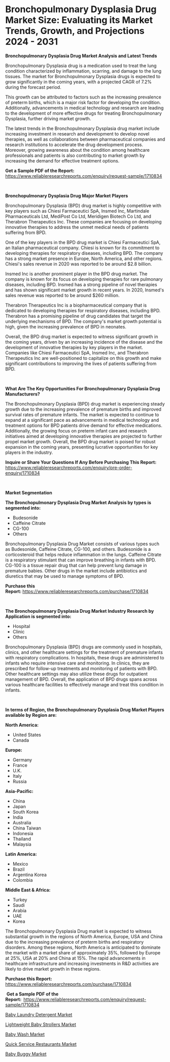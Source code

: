 <p><h1>Bronchopulmonary Dysplasia Drug Market Size: Evaluating its Market Trends, Growth, and Projections 2024 - 2031</h1></p><p><strong>Bronchopulmonary Dysplasia Drug Market Analysis and Latest Trends</strong></p>
<p><p>Bronchopulmonary Dysplasia drug is a medication used to treat the lung condition characterized by inflammation, scarring, and damage to the lung tissues. The market for Bronchopulmonary Dysplasia drugs is expected to grow significantly in the coming years, with a projected CAGR of 7.2% during the forecast period. </p><p>This growth can be attributed to factors such as the increasing prevalence of preterm births, which is a major risk factor for developing the condition. Additionally, advancements in medical technology and research are leading to the development of more effective drugs for treating Bronchopulmonary Dysplasia, further driving market growth.</p><p>The latest trends in the Bronchopulmonary Dysplasia drug market include increasing investment in research and development to develop novel therapies, as well as collaborations between pharmaceutical companies and research institutions to accelerate the drug development process. Moreover, growing awareness about the condition among healthcare professionals and patients is also contributing to market growth by increasing the demand for effective treatment options.</p></p>
<p><strong>Get a Sample PDF of the Report:&nbsp;</strong> <a href="https://www.reliableresearchreports.com/enquiry/request-sample/1710834">https://www.reliableresearchreports.com/enquiry/request-sample/1710834</a></p>
<p>&nbsp;</p>
<p><strong>Bronchopulmonary Dysplasia Drug Major Market Players</strong></p>
<p><p>Bronchopulmonary Dysplasia (BPD) drug market is highly competitive with key players such as Chiesi Farmaceutici SpA, Insmed Inc, Martindale Pharmaceuticals Ltd, MediPost Co Ltd, Meridigen Biotech Co Ltd, and Therabron Therapeutics Inc. These companies are focusing on developing innovative therapies to address the unmet medical needs of patients suffering from BPD.</p><p>One of the key players in the BPD drug market is Chiesi Farmaceutici SpA, an Italian pharmaceutical company. Chiesi is known for its commitment to developing therapies for respiratory diseases, including BPD. The company has a strong market presence in Europe, North America, and other regions. Chiesi's sales revenue in 2020 was reported to be around $2.8 billion.</p><p>Insmed Inc is another prominent player in the BPD drug market. The company is known for its focus on developing therapies for rare pulmonary diseases, including BPD. Insmed has a strong pipeline of novel therapies and has shown significant market growth in recent years. In 2020, Insmed's sales revenue was reported to be around $260 million.</p><p>Therabron Therapeutics Inc is a biopharmaceutical company that is dedicated to developing therapies for respiratory diseases, including BPD. Therabron has a promising pipeline of drug candidates that target the underlying mechanisms of BPD. The company's market growth potential is high, given the increasing prevalence of BPD in neonates.</p><p>Overall, the BPD drug market is expected to witness significant growth in the coming years, driven by an increasing incidence of the disease and the development of innovative therapies by key players in the market. Companies like Chiesi Farmaceutici SpA, Insmed Inc, and Therabron Therapeutics Inc are well-positioned to capitalize on this growth and make significant contributions to improving the lives of patients suffering from BPD.</p></p>
<p>&nbsp;</p>
<p><strong>What Are The Key Opportunities For Bronchopulmonary Dysplasia Drug Manufacturers?</strong></p>
<p><p>The Bronchopulmonary Dysplasia (BPD) drug market is experiencing steady growth due to the increasing prevalence of premature births and improved survival rates of premature infants. The market is expected to continue to expand at a significant pace as advancements in medical technology and treatment options for BPD patients drive demand for effective medications. Additionally, the growing focus on preterm infant care and research initiatives aimed at developing innovative therapies are projected to further propel market growth. Overall, the BPD drug market is poised for robust expansion in the coming years, presenting lucrative opportunities for key players in the industry.</p></p>
<p><strong>Inquire or Share Your Questions If Any Before Purchasing This Report:</strong> <a href="https://www.reliableresearchreports.com/enquiry/pre-order-enquiry/1710834">https://www.reliableresearchreports.com/enquiry/pre-order-enquiry/1710834</a></p>
<p>&nbsp;</p>
<p><strong>Market Segmentation</strong></p>
<p><strong>The Bronchopulmonary Dysplasia Drug Market Analysis by types is segmented into:</strong></p>
<p><ul><li>Budesonide</li><li>Caffeine Citrate</li><li>CG-100</li><li>Others</li></ul></p>
<p><p>Bronchopulmonary Dysplasia Drug Market consists of various types such as Budesonide, Caffeine Citrate, CG-100, and others. Budesonide is a corticosteroid that helps reduce inflammation in the lungs. Caffeine Citrate is a respiratory stimulant that can improve breathing in infants with BPD. CG-100 is a tissue repair drug that can help prevent lung damage in premature babies. Other drugs in the market include antibiotics and diuretics that may be used to manage symptoms of BPD.</p></p>
<p><strong>Purchase this Report:&nbsp;</strong><a href="https://www.reliableresearchreports.com/purchase/1710834">https://www.reliableresearchreports.com/purchase/1710834</a></p>
<p>&nbsp;</p>
<p><strong>The Bronchopulmonary Dysplasia Drug Market Industry Research by Application is segmented into:</strong></p>
<p><ul><li>Hospital</li><li>Clinic</li><li>Others</li></ul></p>
<p><p>Bronchopulmonary Dysplasia (BPD) drugs are commonly used in hospitals, clinics, and other healthcare settings for the treatment of premature infants with respiratory complications. In hospitals, these drugs are administered to infants who require intensive care and monitoring. In clinics, they are prescribed for follow-up treatments and monitoring of patients with BPD. Other healthcare settings may also utilize these drugs for outpatient management of BPD. Overall, the application of BPD drugs spans across various healthcare facilities to effectively manage and treat this condition in infants.</p></p>
<p>&nbsp;</p>
<p><strong>In terms of Region, the Bronchopulmonary Dysplasia Drug Market Players available by Region are:</strong></p>
<p>
    <p> <strong> North America: </strong>
        <ul>
            <li>United States</li>
            <li>Canada</li>
        </ul>
        </p> 
    <p> <strong> Europe: </strong>
        <ul>
            <li>Germany</li>
            <li>France</li>
            <li>U.K.</li>
            <li>Italy</li>
            <li>Russia</li>
        </ul>
        </p> 
    <p> <strong> Asia-Pacific: </strong>
        <ul>
            <li>China</li>
            <li>Japan</li>
            <li>South Korea</li>
            <li>India</li>
            <li>Australia</li>
            <li>China Taiwan</li>
            <li>Indonesia</li>
            <li>Thailand</li>
            <li>Malaysia</li>
        </ul>
        </p> 
    <p> <strong> Latin America: </strong>
        <ul>
            <li>Mexico</li>
            <li>Brazil</li>
            <li>Argentina Korea</li>
            <li>Colombia</li>
        </ul>
        </p> 
    <p> <strong> Middle East & Africa: </strong>
        <ul>
            <li>Turkey</li>
            <li>Saudi</li>
            <li>Arabia</li>
            <li>UAE</li>
            <li>Korea</li>
        </ul>
    </p>
    </p>
<p><p>The Bronchopulmonary Dysplasia Drug market is expected to witness substantial growth in the regions of North America, Europe, USA and China due to the increasing prevalence of preterm births and respiratory disorders. Among these regions, North America is anticipated to dominate the market with a market share of approximately 35%, followed by Europe at 25%, USA at 20% and China at 15%. The rapid advancements in healthcare infrastructure and increasing investments in R&D activities are likely to drive market growth in these regions.</p></p>
<p><strong>Purchase this Report: </strong><a href="https://www.reliableresearchreports.com/purchase/1710834">https://www.reliableresearchreports.com/purchase/1710834</a></p>
<p>&nbsp;<strong>Get a Sample PDF of the Report:&nbsp;&nbsp;</strong><a href="https://www.reliableresearchreports.com/enquiry/request-sample/1710834">https://www.reliableresearchreports.com/enquiry/request-sample/1710834</a></p>
<p><strong></strong></p>
<p><p><a href="https://github.com/danielneavesallisons03mba/Market-Research-Report-List-1/blob/main/baby-laundry-detergent-market.md">Baby Laundry Detergent Market</a></p><p><a href="https://github.com/dimitrishawkinswaynenp91rgz/Market-Research-Report-List-1/blob/main/lightweight-baby-strollers-market.md">Lightweight Baby Strollers Market</a></p><p><a href="https://github.com/changoleonlaverguenzanoexiste/Market-Research-Report-List-2/blob/main/baby-wash-market.md">Baby Wash Market</a></p><p><a href="https://github.com/tamvrosiya/Market-Research-Report-List-3/blob/main/quick-service-restaurants-market.md">Quick Service Restaurants Market</a></p><p><a href="https://github.com/pizolina/Market-Research-Report-List-3/blob/main/baby-buggy-market.md">Baby Buggy Market</a></p></p>